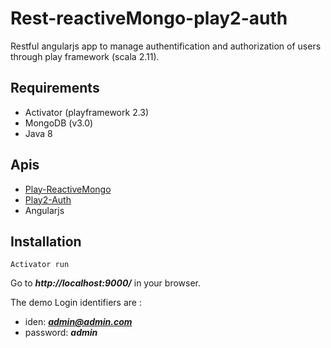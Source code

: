 # Rest-reactiveMongo-play2-auth
Restful angularjs app to manage authentification and authorization of users through play framework (scala 2.11).

Requirements 
------------------------------------------------------------
- Activator (playframework 2.3)
- MongoDB (v3.0)
- Java 8

Apis
------------------------------------------------------------
 - [Play-ReactiveMongo](https://github.com/ReactiveMongo/Play-ReactiveMongo)
 - [Play2-Auth](https://github.com/t2v/play2-auth)
 - Angularjs

Installation
-------------------
```
Activator run
```
 Go to ***http://localhost:9000/*** in your browser. 
 
 The demo Login identifiers are :
   - iden: ***admin@admin.com***
   - password: ***admin***
